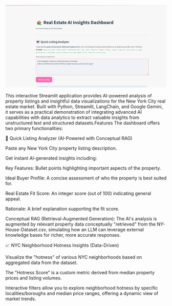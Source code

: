 ![image](image.png)
 
 
 This interactive Streamlit application provides AI-powered analysis of property listings and insightful data visualizations for the New York City real estate market. Built with Python, Streamlit, LangChain, and Google Gemini, it serves as a practical demonstration of integrating advanced AI capabilities with data analytics to extract valuable insights from unstructured text and structured datasets.Features
The dashboard offers two primary functionalities:

🤖 Quick Listing Analyzer (AI-Powered with Conceptual RAG)

Paste any New York City property listing description.

Get instant AI-generated insights including:

Key Features: Bullet points highlighting important aspects of the property.

Ideal Buyer Profile: A concise assessment of who the property is best suited for.

Real Estate Fit Score: An integer score (out of 100) indicating general appeal.

Rationale: A brief explanation supporting the fit score.

Conceptual RAG (Retrieval-Augmented Generation): The AI's analysis is augmented by relevant property data conceptually "retrieved" from the NY-House-Dataset.csv, simulating how an LLM can leverage external knowledge bases for richer, more accurate responses.

📈 NYC Neighborhood Hotness Insights (Data-Driven)

Visualize the "hotness" of various NYC neighborhoods based on aggregated data from the dataset.

The "Hotness Score" is a custom metric derived from median property prices and listing volumes.

Interactive filters allow you to explore neighborhood hotness by specific localities/boroughs and median price ranges, offering a dynamic view of market trends.
